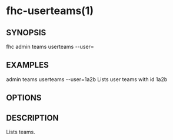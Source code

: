 fhc-userteams(1)
================
## SYNOPSIS

 fhc admin teams userteams --user=<user>

## EXAMPLES

  admin teams userteams --user=1a2b    Lists user teams with id 1a2b


## OPTIONS

## DESCRIPTION

Lists teams.

